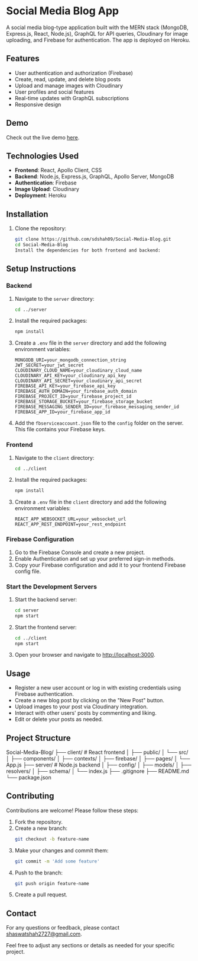 # Social Media Blog App 

A social media blog-type application built with the MERN stack (MongoDB, Express.js, React, Node.js), GraphQL for API queries, Cloudinary for image uploading, and Firebase for authentication. The app is deployed on Heroku.

## Features

- User authentication and authorization (Firebase)
- Create, read, update, and delete blog posts
- Upload and manage images with Cloudinary
- User profiles and social features
- Real-time updates with GraphQL subscriptions
- Responsive design

## Demo

Check out the live demo [here](https://gql-client-55882c1fa0c4.herokuapp.com/).

## Technologies Used

- **Frontend**: React, Apollo Client, CSS
- **Backend**: Node.js, Express.js, GraphQL, Apollo Server, MongoDB
- **Authentication**: Firebase
- **Image Upload**: Cloudinary
- **Deployment**: Heroku

## Installation

1. Clone the repository:

   ```bash
   git clone https://github.com/sdshah09/Social-Media-Blog.git
   cd Social-Media-Blog
   Install the dependencies for both frontend and backend:
   ```

## Setup Instructions

### Backend

1. Navigate to the `server` directory:
    ```bash
    cd ../server
    ```

2. Install the required packages:
    ```bash
    npm install
    ```

3. Create a `.env` file in the `server` directory and add the following environment variables:
    ```env
    MONGODB_URI=your_mongodb_connection_string
    JWT_SECRET=your_jwt_secret
    CLOUDINARY_CLOUD_NAME=your_cloudinary_cloud_name
    CLOUDINARY_API_KEY=your_cloudinary_api_key
    CLOUDINARY_API_SECRET=your_cloudinary_api_secret
    FIREBASE_API_KEY=your_firebase_api_key
    FIREBASE_AUTH_DOMAIN=your_firebase_auth_domain
    FIREBASE_PROJECT_ID=your_firebase_project_id
    FIREBASE_STORAGE_BUCKET=your_firebase_storage_bucket
    FIREBASE_MESSAGING_SENDER_ID=your_firebase_messaging_sender_id
    FIREBASE_APP_ID=your_firebase_app_id
    ```

4. Add the `fbserviceaccount.json` file to the `config` folder on the server. This file contains your Firebase keys.

### Frontend

1. Navigate to the `client` directory:
    ```bash
    cd ../client
    ```

2. Install the required packages:
    ```bash
    npm install
    ```

3. Create a `.env` file in the `client` directory and add the following environment variables:
    ```env
    REACT_APP_WEBSOCKET_URL=your_websocket_url
    REACT_APP_REST_ENDPOINT=your_rest_endpoint
    ```

### Firebase Configuration

1. Go to the Firebase Console and create a new project.
2. Enable Authentication and set up your preferred sign-in methods.
3. Copy your Firebase configuration and add it to your frontend Firebase config file.

### Start the Development Servers

1. Start the backend server:
    ```bash
    cd server
    npm start
    ```

2. Start the frontend server:
    ```bash
    cd ../client
    npm start
    ```

3. Open your browser and navigate to [http://localhost:3000](http://localhost:3000).

## Usage

- Register a new user account or log in with existing credentials using Firebase authentication.
- Create a new blog post by clicking on the "New Post" button.
- Upload images to your post via Cloudinary integration.
- Interact with other users' posts by commenting and liking.
- Edit or delete your posts as needed.

## Project Structure
Social-Media-Blog/
├── client/ # React frontend
│ ├── public/
│ └── src/
│ ├── components/
│ ├── contexts/
│ ├── firebase/
│ ├── pages/
│ └── App.js
├── server/ # Node.js backend
│ ├── config/
│ ├── models/
│ ├── resolvers/
│ ├── schema/
│ └── index.js
├── .gitignore
├── README.md
└── package.json


## Contributing

Contributions are welcome! Please follow these steps:

1. Fork the repository.
2. Create a new branch:
    ```bash
    git checkout -b feature-name
    ```
3. Make your changes and commit them:
    ```bash
    git commit -m 'Add some feature'
    ```
4. Push to the branch:
    ```bash
    git push origin feature-name
    ```
5. Create a pull request.

## Contact

For any questions or feedback, please contact [shaswatshah2727@gmail.com](mailto:shaswatshah2727@gmail.com).

Feel free to adjust any sections or details as needed for your specific project.
